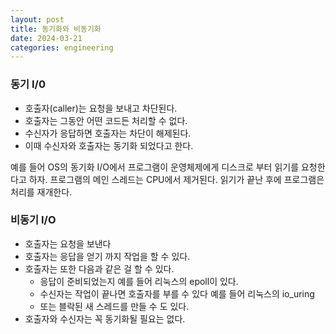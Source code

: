 ```yaml
---
layout: post
title: 동기화와 비동기화
date: 2024-03-21
categories: engineering
---
```



### 동기 I/0
*  호출자(caller)는 요청을 보내고 차단된다.
* 호출자는 그동안 어떤 코드든 처리할 수 없다.
* 수신자가 응답하면 호출자는 차단이 해제된다.
* 이때 수신자와 호출자는 동기화 되었다고 한다.

예를 들어 OS의 동기화 I/O에서 프로그램이 운영체제에게 디스크로 부터 읽기를 요청한다고 하자. 프로그램의 메인 스레드는 CPU에서 제거된다. 읽기가 끝난 후에 프로그램은 처리를 재개한다.

### 비동기 I/O

* 호출자는 요청을 보낸다
* 호출자는 응답을 얻기 까지 작업을 할 수 있다.
* 호출자는 또한 다음과 같은 걸 할 수 있다.
	* 응답이 준비되었는지  예를 들어 리눅스의 epoll이 있다.
	* 수신자는 작업이 끝나면 호출자를 부를 수 있다 예를 들어 리눅스의 io_uring
	* 또는 블락된 새 스레드를 만들 수 도 있다.
* 호출자와 수신자는 꼭 동기화될 필요는 없다.
